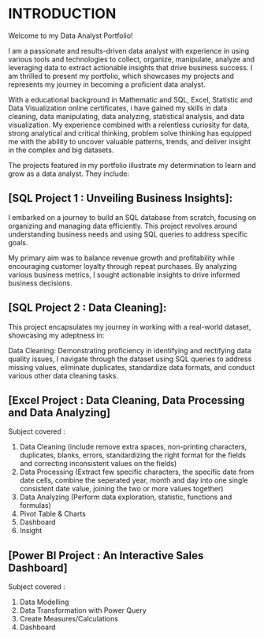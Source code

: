 # INTRODUCTION
Welcome to my Data Analyst Portfolio!

I am a passionate and results-driven data analyst with experience in using various tools and technologies to collect, organize, manipulate, analyze and leveraging data to extract actionable insights that drive business success. 
I am thrilled to present my portfolio, which showcases my projects and represents my journey in becoming a proficient data analyst.

With a educational background in Mathematic and SQL, Excel, Statistic and Data Visualization online certificates, i have gained my skills in data cleaning, data manipulating, data analyzing, statistical analysis, and data visualization.
My experience combined with a relentless curiosity for data, strong analytical and critical thinking, problem solve thinking has equipped me with the ability to uncover valuable patterns, trends, and deliver insight
in the complex and big datasets.

The projects featured in my portfolio illustrate my determination to learn and grow as a data analyst. They include:

## [SQL Project 1 : Unveiling Business Insights]: 
I embarked on a journey to build an SQL database from scratch, focusing on organizing and managing data efficiently. This project revolves around understanding business needs and using SQL queries to address specific goals.

My primary aim was to balance revenue growth and profitability while encouraging customer loyalty through repeat purchases. By analyzing various business metrics, I sought actionable insights to drive informed business decisions.

## [SQL Project 2 : Data Cleaning]: 

This project encapsulates my journey in working with a real-world dataset, showcasing my adeptness in:

Data Cleaning: Demonstrating proficiency in identifying and rectifying data quality issues, I navigate through the dataset using SQL queries to address missing values, eliminate duplicates, standardize data formats, and conduct various other data cleaning tasks.

## [Excel Project : Data Cleaning, Data Processing and Data Analyzing]

Subject covered : 
1. Data Cleaning (include remove extra spaces, non-printing characters, duplicates, blanks, errors, standardizing the right format for the fields and correcting inconsistent values on the fields)
2. Data Processing (Extract few specific characters, the specific date from date cells, combine the seperated year, month and day into one single consistent date value, joining the two or more values together)
3. Data Analyzing (Perform data exploration, statistic, functions and formulas)
4. Pivot Table & Charts
5. Dashboard 
6. Insight


## [Power BI Project : An Interactive Sales Dashboard]

Subject covered :

1. Data Modelling
2. Data Transformation with Power Query
3. Create Measures/Calculations
4. Dashboard  





















